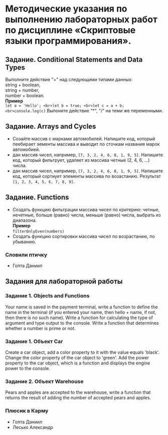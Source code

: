 # Методические указания по выполнению лабораторных работ по дисциплине «Скриптовые языки программирования».

## Задание. Conditional Statements and Data Types
Выполните действие "+" над следующими типами данных:
<br>string + boolean,
<br>string + number,
<br>number +
boolean.
<br>**Пример**
<br>`let a = 'Hello';
<br>let b = true;
<br>let c = a + b;
<br>console.log(c)`
Выпоните действие "*", "/" на теми же переменными.
## Задание. Arrays and Cycles
- Созайте массив с марками автомобилей. Напишите код, который пеебирает эементы массива и выводит по сточкам названия марок автомобией.
- дан массив чисел, например, `[7, 3, 2, 4, 6, 8, 1, 9, 5]`. Напишите код, который фильтрует, удаляет из массива четные (2, 4, 6, ...) числа.
- дан массив чисел, например, `[7, 3, 2, 4, 6, 8, 1, 9, 5]`. Напишите код, который сортиует элементы массива по возастанию. Результат `[1, 2, 3, 4, 5, 6, 7, 8, 9]`.
## Задание. Functions
- Создать функцию фильтрации массива чисел по критерию: четные, нечетные, больше (равно) числа, меньше (равно) числа, выбрать из диапазона.
<br>  **Пример**
<br>`filterOnlyEven(numbers)`
- Создать функцию сортировки массива чисел по возрастанию, по убыванию.
  
### Словили птичку ###
- Гопта Даниил

## Задания для лабораторной работы
### Задание 1. Objects and Functions
Your name is saved in the payment terminal, write a function to define the
name in the terminal (if you entered your name, then hello + name, if not, then there
is no such name).
Write a function for calculating the type of argument and type output to the
console.
Write a function that determines whether a number is prime or not.

### Задание 1. Объект Car
Create a car object, add a color property to it with the value equals 'black'.
Change the color property of the car object to 'green'.
Add the power property to the car object, which is a function and displays the
engine power to the console.
### Задание 2. Объект Warehouse
Pears and apples are accepted to the warehouse, write a function that returns the
result of adding the number of accepted pears and apples.

### Плюсик в Карму ###
- Гопта Даниил
- Лесько Александр
